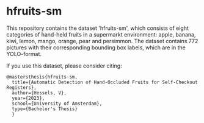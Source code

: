 # hfruits-sm

This repository contains the dataset 'hfruits-sm', which consists of eight categories of hand-held fruits in a supermarkt environment: apple, banana, kiwi, 
lemon, mango, orange, pear and persimmon. 
The dataset contains 772 pictures with their corresponding bounding box labels, which are in the YOLO-format.

If you use this dataset, please consider citing:
```
@mastersthesis{hfruits-sm,
  title={Automatic Detection of Hand-Occluded Fruits for Self-Checkout Registers},
  author={Hessels, V},
  year={2023},
  school={University of Amsterdam},
  type={Bachelor's Thesis}
  }
```
